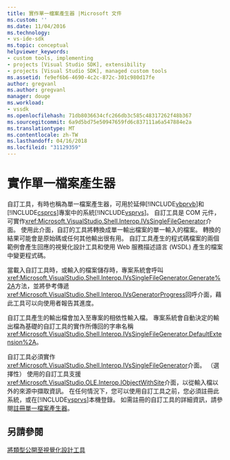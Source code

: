 ```yaml
---
title: 實作單一檔案產生器 |Microsoft 文件
ms.custom: ''
ms.date: 11/04/2016
ms.technology:
- vs-ide-sdk
ms.topic: conceptual
helpviewer_keywords:
- custom tools, implementing
- projects [Visual Studio SDK], extensibility
- projects [Visual Studio SDK], managed custom tools
ms.assetid: fe9ef6b6-4690-4c2c-872c-301c980d17fe
author: gregvanl
ms.author: gregvanl
manager: douge
ms.workload:
- vssdk
ms.openlocfilehash: 71db8036634cfc266db3c585c48317262f48b367
ms.sourcegitcommit: 6a9d5bd75e50947659fd6c837111a6a547884e2a
ms.translationtype: MT
ms.contentlocale: zh-TW
ms.lasthandoff: 04/16/2018
ms.locfileid: "31129359"
---
```

# <a name="implementing-single-file-generators"></a>實作單一檔案產生器
自訂工具，有時也稱為單一檔案產生器，可用於延伸[!INCLUDE[vbprvb](../../code-quality/includes/vbprvb_md.md)]和[!INCLUDE[csprcs](../../data-tools/includes/csprcs_md.md)]專案中的系統[!INCLUDE[vsprvs](../../code-quality/includes/vsprvs_md.md)]。 自訂工具是 COM 元件，可實作<xref:Microsoft.VisualStudio.Shell.Interop.IVsSingleFileGenerator>介面。 使用此介面，自訂的工具將轉換成單一輸出檔案的單一輸入的檔案。 轉換的結果可能會是原始碼或任何其他輸出很有用。 自訂工具產生的程式碼檔案的兩個範例會產生回應的視覺化設計工具和使用 Web 服務描述語言 (WSDL) 產生的檔案中變更程式碼。  
  
 當載入自訂工具時，或輸入的檔案儲存時，專案系統會呼叫<xref:Microsoft.VisualStudio.Shell.Interop.IVsSingleFileGenerator.Generate%2A>方法，並將參考傳遞<xref:Microsoft.VisualStudio.Shell.Interop.IVsGeneratorProgress>回呼介面，藉此工具可以向使用者報告其進度。  
  
 自訂工具產生的輸出檔會加入至專案的相依性輸入檔。 專案系統會自動決定的輸出檔為基礎的自訂工具的實作所傳回的字串名稱<xref:Microsoft.VisualStudio.Shell.Interop.IVsSingleFileGenerator.DefaultExtension%2A>。  
  
 自訂工具必須實作<xref:Microsoft.VisualStudio.Shell.Interop.IVsSingleFileGenerator>介面。 （選擇性） 使用的自訂工具支援<xref:Microsoft.VisualStudio.OLE.Interop.IObjectWithSite>介面，以從輸入檔以外的來源中擷取資訊。 在任何情況下，您可以使用自訂工具之前，您必須註冊此系統，或在[!INCLUDE[vsprvs](../../code-quality/includes/vsprvs_md.md)]本機登錄。 如需註冊的自訂工具的詳細資訊，請參閱[註冊單一檔案產生器](../../extensibility/internals/registering-single-file-generators.md)。  
  
## <a name="see-also"></a>另請參閱  
 [將類型公開至視覺化設計工具](../../extensibility/internals/exposing-types-to-visual-designers.md)